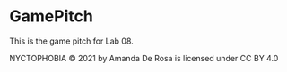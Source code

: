 # GamePitch
This is the game pitch for Lab 08.

NYCTOPHOBIA © 2021 by Amanda De Rosa is licensed under CC BY 4.0 
